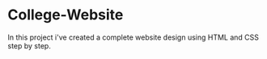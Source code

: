# College-Website
In this project i've created a complete website design using HTML and CSS step by step.

